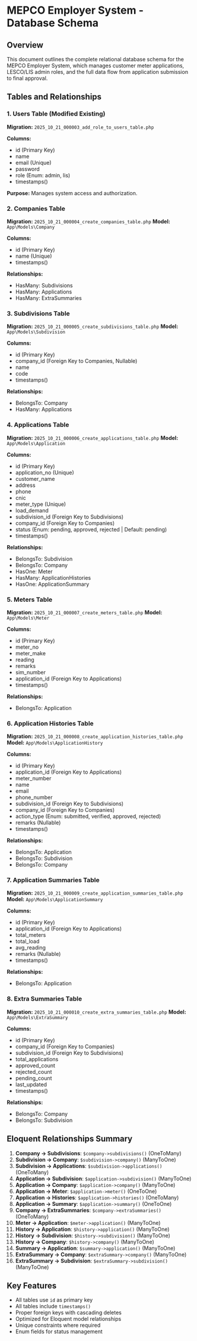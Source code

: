 # MEPCO Employer System - Database Schema

## Overview

This document outlines the complete relational database schema for the MEPCO Employer System, which manages customer meter applications, LESCO/LIS admin roles, and the full data flow from application submission to final approval.

## Tables and Relationships

### 1. Users Table (Modified Existing)

**Migration:** `2025_10_21_000003_add_role_to_users_table.php`

**Columns:**

-   id (Primary Key)
-   name
-   email (Unique)
-   password
-   role (Enum: admin, lis)
-   timestamps()

**Purpose:** Manages system access and authorization.

### 2. Companies Table

**Migration:** `2025_10_21_000004_create_companies_table.php`
**Model:** `App\Models\Company`

**Columns:**

-   id (Primary Key)
-   name (Unique)
-   timestamps()

**Relationships:**

-   HasMany: Subdivisions
-   HasMany: Applications
-   HasMany: ExtraSummaries

### 3. Subdivisions Table

**Migration:** `2025_10_21_000005_create_subdivisions_table.php`
**Model:** `App\Models\Subdivision`

**Columns:**

-   id (Primary Key)
-   company_id (Foreign Key to Companies, Nullable)
-   name
-   code
-   timestamps()

**Relationships:**

-   BelongsTo: Company
-   HasMany: Applications

### 4. Applications Table

**Migration:** `2025_10_21_000006_create_applications_table.php`
**Model:** `App\Models\Application`

**Columns:**

-   id (Primary Key)
-   application_no (Unique)
-   customer_name
-   address
-   phone
-   cnic
-   meter_type (Unique)
-   load_demand
-   subdivision_id (Foreign Key to Subdivisions)
-   company_id (Foreign Key to Companies)
-   status (Enum: pending, approved, rejected | Default: pending)
-   timestamps()

**Relationships:**

-   BelongsTo: Subdivision
-   BelongsTo: Company
-   HasOne: Meter
-   HasMany: ApplicationHistories
-   HasOne: ApplicationSummary

### 5. Meters Table

**Migration:** `2025_10_21_000007_create_meters_table.php`
**Model:** `App\Models\Meter`

**Columns:**

-   id (Primary Key)
-   meter_no
-   meter_make
-   reading
-   remarks
-   sim_number
-   application_id (Foreign Key to Applications)
-   timestamps()

**Relationships:**

-   BelongsTo: Application

### 6. Application Histories Table

**Migration:** `2025_10_21_000008_create_application_histories_table.php`
**Model:** `App\Models\ApplicationHistory`

**Columns:**

-   id (Primary Key)
-   application_id (Foreign Key to Applications)
-   meter_number
-   name
-   email
-   phone_number
-   subdivision_id (Foreign Key to Subdivisions)
-   company_id (Foreign Key to Companies)
-   action_type (Enum: submitted, verified, approved, rejected)
-   remarks (Nullable)
-   timestamps()

**Relationships:**

-   BelongsTo: Application
-   BelongsTo: Subdivision
-   BelongsTo: Company

### 7. Application Summaries Table

**Migration:** `2025_10_21_000009_create_application_summaries_table.php`
**Model:** `App\Models\ApplicationSummary`

**Columns:**

-   id (Primary Key)
-   application_id (Foreign Key to Applications)
-   total_meters
-   total_load
-   avg_reading
-   remarks (Nullable)
-   timestamps()

**Relationships:**

-   BelongsTo: Application

### 8. Extra Summaries Table

**Migration:** `2025_10_21_000010_create_extra_summaries_table.php`
**Model:** `App\Models\ExtraSummary`

**Columns:**

-   id (Primary Key)
-   company_id (Foreign Key to Companies)
-   subdivision_id (Foreign Key to Subdivisions)
-   total_applications
-   approved_count
-   rejected_count
-   pending_count
-   last_updated
-   timestamps()

**Relationships:**

-   BelongsTo: Company
-   BelongsTo: Subdivision

## Eloquent Relationships Summary

1. **Company → Subdivisions**: `$company->subdivisions()` (OneToMany)
2. **Subdivision → Company**: `$subdivision->company()` (ManyToOne)
3. **Subdivision → Applications**: `$subdivision->applications()` (OneToMany)
4. **Application → Subdivision**: `$application->subdivision()` (ManyToOne)
5. **Application → Company**: `$application->company()` (ManyToOne)
6. **Application → Meter**: `$application->meter()` (OneToOne)
7. **Application → Histories**: `$application->histories()` (OneToMany)
8. **Application → Summary**: `$application->summary()` (OneToOne)
9. **Company → ExtraSummaries**: `$company->extraSummaries()` (OneToMany)
10. **Meter → Application**: `$meter->application()` (ManyToOne)
11. **History → Application**: `$history->application()` (ManyToOne)
12. **History → Subdivision**: `$history->subdivision()` (ManyToOne)
13. **History → Company**: `$history->company()` (ManyToOne)
14. **Summary → Application**: `$summary->application()` (ManyToOne)
15. **ExtraSummary → Company**: `$extraSummary->company()` (ManyToOne)
16. **ExtraSummary → Subdivision**: `$extraSummary->subdivision()` (ManyToOne)

## Key Features

-   All tables use `id` as primary key
-   All tables include `timestamps()`
-   Proper foreign keys with cascading deletes
-   Optimized for Eloquent model relationships
-   Unique constraints where required
-   Enum fields for status management
